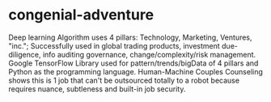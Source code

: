 # congenial-adventure
Deep learning Algorithm uses 4 pillars: Technology, Marketing, Ventures, "inc."; Successfully used in global trading products, investment due-diligence, info auditing governance, change/complexity/risk management. 
Google TensorFlow Library used for pattern/trends/bigData of 4 pillars and Python as the programming language.
Human-Machine Couples Counseling shows this is 1 job that can't be outsourced totally to a robot because requires nuance, subtleness and built-in job security. 
